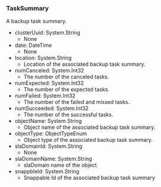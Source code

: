 ### TaskSummary
A backup task summary.

- clusterUuid: System.String
  - None
- date: DateTime
  - None
- location: System.String
  - Location of the associated backup task summary.
- numCanceled: System.Int32
  - The number of the canceled tasks.
- numExpected: System.Int32
  - The number of the expected tasks.
- numFailed: System.Int32
  - The number of the failed and missed tasks.
- numSucceeded: System.Int32
  - The number of the successful tasks.
- objectName: System.String
  - Object name of the associated backup task summary.
- objectType: ObjectTypeEnum
  - Object type of the associated backup task summary.
- slaDomainId: System.String
  - None
- slaDomainName: System.String
  - slaDomain name of the object.
- snappbleId: System.String
  - Snappable Id of the associated backup task summary
